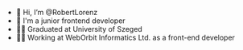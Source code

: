 - 👋 Hi, I’m @RobertLorenz
- 🌱 I'm a junior frontend developer 
- 👨‍🎓 Graduated at University of Szeged 
- 👨‍💻 Working at WebOrbit Informatics Ltd. as a front-end developer
